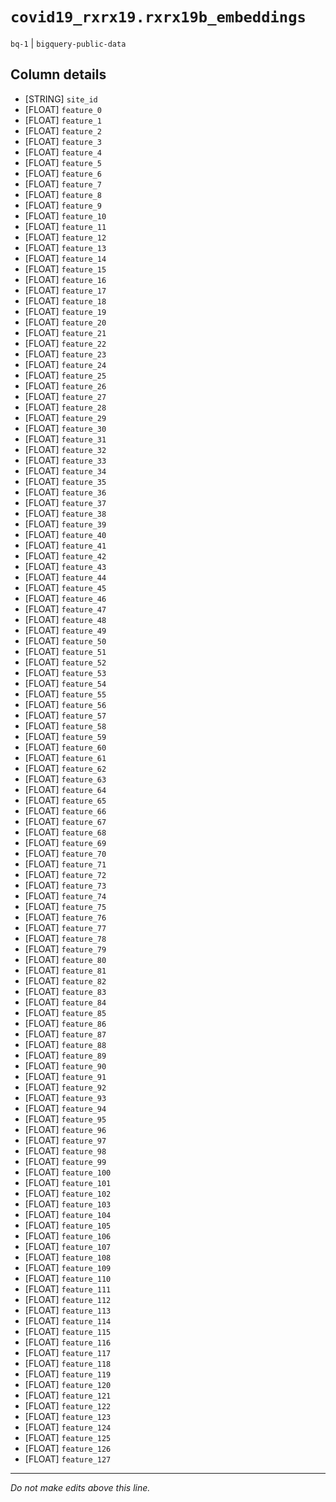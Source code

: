 # `covid19_rxrx19.rxrx19b_embeddings`
`bq-1` | `bigquery-public-data`

## Column details
* [STRING]    `site_id`
* [FLOAT]     `feature_0`
* [FLOAT]     `feature_1`
* [FLOAT]     `feature_2`
* [FLOAT]     `feature_3`
* [FLOAT]     `feature_4`
* [FLOAT]     `feature_5`
* [FLOAT]     `feature_6`
* [FLOAT]     `feature_7`
* [FLOAT]     `feature_8`
* [FLOAT]     `feature_9`
* [FLOAT]     `feature_10`
* [FLOAT]     `feature_11`
* [FLOAT]     `feature_12`
* [FLOAT]     `feature_13`
* [FLOAT]     `feature_14`
* [FLOAT]     `feature_15`
* [FLOAT]     `feature_16`
* [FLOAT]     `feature_17`
* [FLOAT]     `feature_18`
* [FLOAT]     `feature_19`
* [FLOAT]     `feature_20`
* [FLOAT]     `feature_21`
* [FLOAT]     `feature_22`
* [FLOAT]     `feature_23`
* [FLOAT]     `feature_24`
* [FLOAT]     `feature_25`
* [FLOAT]     `feature_26`
* [FLOAT]     `feature_27`
* [FLOAT]     `feature_28`
* [FLOAT]     `feature_29`
* [FLOAT]     `feature_30`
* [FLOAT]     `feature_31`
* [FLOAT]     `feature_32`
* [FLOAT]     `feature_33`
* [FLOAT]     `feature_34`
* [FLOAT]     `feature_35`
* [FLOAT]     `feature_36`
* [FLOAT]     `feature_37`
* [FLOAT]     `feature_38`
* [FLOAT]     `feature_39`
* [FLOAT]     `feature_40`
* [FLOAT]     `feature_41`
* [FLOAT]     `feature_42`
* [FLOAT]     `feature_43`
* [FLOAT]     `feature_44`
* [FLOAT]     `feature_45`
* [FLOAT]     `feature_46`
* [FLOAT]     `feature_47`
* [FLOAT]     `feature_48`
* [FLOAT]     `feature_49`
* [FLOAT]     `feature_50`
* [FLOAT]     `feature_51`
* [FLOAT]     `feature_52`
* [FLOAT]     `feature_53`
* [FLOAT]     `feature_54`
* [FLOAT]     `feature_55`
* [FLOAT]     `feature_56`
* [FLOAT]     `feature_57`
* [FLOAT]     `feature_58`
* [FLOAT]     `feature_59`
* [FLOAT]     `feature_60`
* [FLOAT]     `feature_61`
* [FLOAT]     `feature_62`
* [FLOAT]     `feature_63`
* [FLOAT]     `feature_64`
* [FLOAT]     `feature_65`
* [FLOAT]     `feature_66`
* [FLOAT]     `feature_67`
* [FLOAT]     `feature_68`
* [FLOAT]     `feature_69`
* [FLOAT]     `feature_70`
* [FLOAT]     `feature_71`
* [FLOAT]     `feature_72`
* [FLOAT]     `feature_73`
* [FLOAT]     `feature_74`
* [FLOAT]     `feature_75`
* [FLOAT]     `feature_76`
* [FLOAT]     `feature_77`
* [FLOAT]     `feature_78`
* [FLOAT]     `feature_79`
* [FLOAT]     `feature_80`
* [FLOAT]     `feature_81`
* [FLOAT]     `feature_82`
* [FLOAT]     `feature_83`
* [FLOAT]     `feature_84`
* [FLOAT]     `feature_85`
* [FLOAT]     `feature_86`
* [FLOAT]     `feature_87`
* [FLOAT]     `feature_88`
* [FLOAT]     `feature_89`
* [FLOAT]     `feature_90`
* [FLOAT]     `feature_91`
* [FLOAT]     `feature_92`
* [FLOAT]     `feature_93`
* [FLOAT]     `feature_94`
* [FLOAT]     `feature_95`
* [FLOAT]     `feature_96`
* [FLOAT]     `feature_97`
* [FLOAT]     `feature_98`
* [FLOAT]     `feature_99`
* [FLOAT]     `feature_100`
* [FLOAT]     `feature_101`
* [FLOAT]     `feature_102`
* [FLOAT]     `feature_103`
* [FLOAT]     `feature_104`
* [FLOAT]     `feature_105`
* [FLOAT]     `feature_106`
* [FLOAT]     `feature_107`
* [FLOAT]     `feature_108`
* [FLOAT]     `feature_109`
* [FLOAT]     `feature_110`
* [FLOAT]     `feature_111`
* [FLOAT]     `feature_112`
* [FLOAT]     `feature_113`
* [FLOAT]     `feature_114`
* [FLOAT]     `feature_115`
* [FLOAT]     `feature_116`
* [FLOAT]     `feature_117`
* [FLOAT]     `feature_118`
* [FLOAT]     `feature_119`
* [FLOAT]     `feature_120`
* [FLOAT]     `feature_121`
* [FLOAT]     `feature_122`
* [FLOAT]     `feature_123`
* [FLOAT]     `feature_124`
* [FLOAT]     `feature_125`
* [FLOAT]     `feature_126`
* [FLOAT]     `feature_127`

-------------------------------------------------------------------------------
*Do not make edits above this line.*
